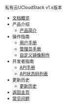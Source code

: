 <div class="sidebar_title icon-product__ucloudstack">私有云UCloudStack v1.x版本</div>

* [文档概览](UCloudStack/README.md)
* 产品介绍
  * [产品简介](UCloudStack/introduction/README.md)
* 操作指南
  * [用户手册](UCloudStack/userguide/README.md)
  * [管理员手册](UCloudStack/adminguide/README.md)
  * [自定义镜像制作](UCloudStack/customimage/README.md)
* 开发者指南
  * [API手册](UCloudStack/apiguide/README.md)
  * [API状态码列表](UCloudStack/apiretcode/README.md)
* 更新历史
  * [更新历史](UCloudStack/changelog/README.md)
* [返回主页](UCloudStack/README.md)
* [常见问题](UCloudStack/faq.md)

